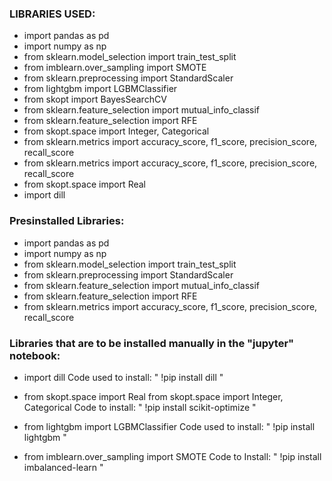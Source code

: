 ### **LIBRARIES USED:**
* import pandas as pd
* import numpy as np
* from sklearn.model_selection import train_test_split
* from imblearn.over_sampling import SMOTE
* from sklearn.preprocessing import StandardScaler
* from lightgbm import LGBMClassifier
* from skopt import BayesSearchCV
* from sklearn.feature_selection import mutual_info_classif
* from sklearn.feature_selection import RFE
* from skopt.space import Integer, Categorical
* from sklearn.metrics import accuracy_score, f1_score, precision_score, recall_score
* from sklearn.metrics import accuracy_score, f1_score, precision_score, recall_score
* from skopt.space import Real
* import dill

### **Presinstalled Libraries:**
* import pandas as pd
* import numpy as np
* from sklearn.model_selection import train_test_split
* from sklearn.preprocessing import StandardScaler
* from sklearn.feature_selection import mutual_info_classif
* from sklearn.feature_selection import RFE
* from sklearn.metrics import accuracy_score, f1_score, precision_score, recall_score

### **Libraries that are to be installed manually in the "jupyter" notebook:**
* import dill
Code used to install: " !pip install dill "

* from skopt.space import Real
from skopt.space import Integer, Categorical
Code to install: " !pip install scikit-optimize "

* from lightgbm import LGBMClassifier
Code used to install: " !pip install lightgbm "

* from imblearn.over_sampling import SMOTE
Code to Install: " !pip install imbalanced-learn "
